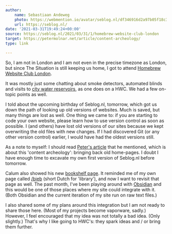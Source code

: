 ```yaml
---
author:
    name: Sebastiaan Andeweg
    photo: https://webmention.io/avatar/seblog.nl/df346916d2a97b05f18c3fd39e70c55885af4642f71d07b2094aca1d28d5c3cf.jpg
    url: https://seblog.nl/
date: '2021-03-31T19:49:24+00:00'
source: https://seblog.nl/2021/03/31/1/homebrew-website-club-london
target: https://petermolnar.net/article/content-archeology/
type: link

---
```


<p>So, I am not in London and I am not even in the precise timezone as London, but since The Situation is still keeping us home, I got to attend <a href="https://events.indieweb.org/2021/03/homebrew-website-club-europe-london-wYwkGmxUeyO1">Homebrew Website Club London</a>.</p>
<p>It was mostly just some chatting about smoke detectors, automated blinds and visits to <a href="https://david.shanske.com/2021/03/31/visiting-the-ashokan-reservoir/">city water reservoirs</a>, as one does on a HWC. We had a few on-topic points as well.</p>
<p>I told about the upcoming birthday of Seblog.nl, tomorrow, which got us down the path of looking up old versions of websites. Much is saved, but many things are lost as well. One thing we came to: if you are starting to code your own website, please learn how to use version control as soon as possible. I (and others) have lost old versions of our sites because we kept overwriting the old files with new changes. If I had discovered Git (or any other version control) earlier, I would have had the oldest versions still.</p>
<p>As a note to myself: I should read <a href="https://petermolnar.net/article/content-archeology/">Peter's article</a> that he mentioned, which is about this 'content archeology': bringing back old home-pages. I doubt I have enough time to excavate my own first version of Seblog.nl before tomorrow.</p>
<p>Calum also showed his new <a href="https://calumryan.com/bookshelf">bookshelf page</a>. It reminded me of my own page called <a href="https://seblog.nl/bieb">/bieb</a> (short Dutch for 'library'), and now I want to revisit that page as well. The past month, I've been playing around with <a href="https://obsidian.md/">Obsidian</a> and this would be one of those places where my site could integrate with it. (Both Obsidian and the current iteration of my site run on raw text files.)</p>
<p>I also shared some of my plans around this integration but I am not ready to share those here. (Most of my projects become vaporware, sadly.) However, I feel encouraged that my idea was not totally a bad idea. (Only slightly.) That's why I like going to HWC's: they spark ideas and / or bring them further.</p>
